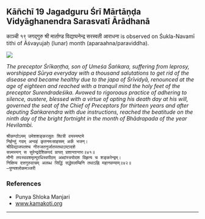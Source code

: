 ## Kāñchī 19 Jagadguru Śrī Mārtāṇḍa Vidyāghanendra Sarasvatī Ārādhanā
काञ्ची १९ जगद्गुरु श्री मार्ताण्ड विद्याघनेन्द्र सरस्वती आराधना is observed on Śukla-Navamī tithi of Āśvayujaḥ (lunar) month (aparaahna/paraviddha).

![](https://github.com/sanskrit-coders/adyatithi/blob/master/images/kanchi-jagadgurus/jagadguru-19.jpg)

_The preceptor Śrīkaṇṭha, son of Umeśa Śaṅkara, suffering from leprosy, worshipped Sūrya everyday with a thousand salutations to get rid of the disease and became healthy due to the japa of Śrīvidyā, renounced at the age of eighteen and reached with a tranquil mind the holy feet of the preceptor Surendradeśika. Avowed to rigoroaus practice of adhering to silence, austere, blessed with a virtue of opting his death day at his will, governed the seat of the Chief of Preceptors for thirteen years and after deputing Śaṅkarendra with due instructions, reached the beatitude on the ninth day of the bright fortnight in the month of Bhādrapada of the year Hevilambi._

```
श्रीकण्ठोऽयम् उमेशशङ्करसुतः श्वित्री वयस्यष्टमे
निर्हन्तुं गदम् अन्वहं कृतनमःसाहस्रम् अर्कं भजन्।
श्रीविद्याजपतश्च नीरुजतनुर्जातस्तथाऽष्टादशे
सन्न्यस्यन् स सुरेन्द्रदेशिकपदं प्रापत् प्रशान्तान्तरः॥४१॥
मौनी तपःस्ववशमृत्युरधिस्वपीठम् अब्दांस्त्रयोदश विहृत्य च शङ्करेन्द्रम्।
निक्षिप्य दत्तगुरुवाचम् अलब्ध सिद्धिं सद्धेमलम्बिनि तथाऽह्नि महानवम्याम्॥४२॥
—पुण्यश्लोकमञ्जरी
```
### References
* Punya Shloka Manjari
* www.kamakoti.org


---
